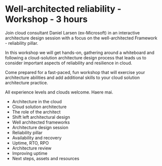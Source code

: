 # Well-architected reliability - Workshop - 3 hours

Join cloud consultant Daniel Larsen (ex-Microsoft) in an interactive architecture design session with a focus on the well-architected Framework - reliability pillar.

In this workshop we will get hands-on, gathering around a whiteboard and following a cloud-solution architecture design process that leads us to consider important aspects of reliability and resilience in cloud. 

Come prepared for a fast-paced, fun workshop that will exercise your architecture abilities and add additional skills to your cloud solution architecture practice. 

All experience levels and clouds welcome. Haere mai.

* Architecture in the cloud
* Cloud solution architecture
* The role of the architect
* Shift left architectural design 
* Well architected frameworks
* Architecture design session
* Reliability pillar
* Availability and recovery
* Uptime, RTO, RPO
* Architecture review
* Improving uptime
* Next steps, assets and resources